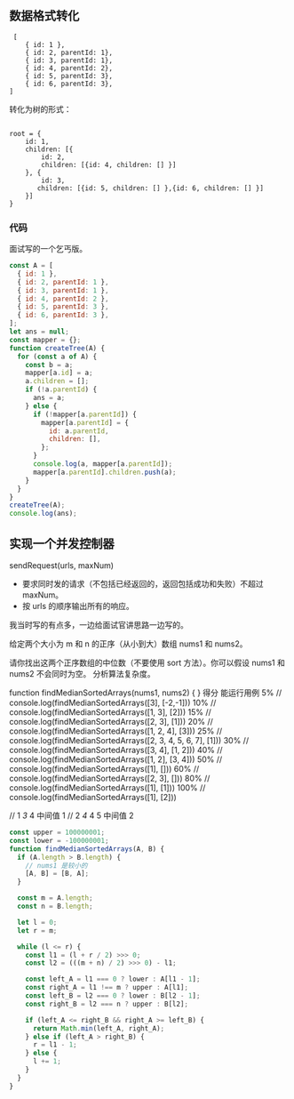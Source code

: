 ## 数据格式转化

```
 [
    { id: 1 },
    { id: 2, parentId: 1},
    { id: 3, parentId: 1},
    { id: 4, parentId: 2},
    { id: 5, parentId: 3},
    { id: 6, parentId: 3},
]
```

转化为树的形式：

```

root = {
    id: 1,
    children: [{
        id: 2,
        children: [{id: 4, children: [] }]
    }, {
        id: 3,
       children: [{id: 5, children: [] },{id: 6, children: [] }]
    }]
}

```

### 代码

面试写的一个乞丐版。

```js
const A = [
  { id: 1 },
  { id: 2, parentId: 1 },
  { id: 3, parentId: 1 },
  { id: 4, parentId: 2 },
  { id: 5, parentId: 3 },
  { id: 6, parentId: 3 },
];
let ans = null;
const mapper = {};
function createTree(A) {
  for (const a of A) {
    const b = a;
    mapper[a.id] = a;
    a.children = [];
    if (!a.parentId) {
      ans = a;
    } else {
      if (!mapper[a.parentId]) {
        mapper[a.parentId] = {
          id: a.parentId,
          children: [],
        };
      }
      console.log(a, mapper[a.parentId]);
      mapper[a.parentId].children.push(a);
    }
  }
}
createTree(A);
console.log(ans);
```

## 实现一个并发控制器

sendRequest(urls, maxNum)

- 要求同时发的请求（不包括已经返回的，返回包括成功和失败）不超过 maxNum。
- 按 urls 的顺序输出所有的响应。

我当时写的有点多，一边给面试官讲思路一边写的。


给定两个大小为 m 和 n 的正序（从小到大）数组  nums1 和  nums2。

请你找出这两个正序数组的中位数（不要使用 sort 方法）。你可以假设  nums1  和  nums2  不会同时为空。 分析算法复杂度。

function findMedianSortedArrays(nums1, nums2) {
}
得分 能运行用例
5% // console.log(findMedianSortedArrays([3], [-2,-1]))
10% // console.log(findMedianSortedArrays([1, 3], [2]))
15% // console.log(findMedianSortedArrays([2, 3], [1]))
20% // console.log(findMedianSortedArrays([1, 2, 4], [3]))
25% // console.log(findMedianSortedArrays([2, 3, 4, 5, 6, 7], [1]))
30% // console.log(findMedianSortedArrays([3, 4], [1, 2]))
40% // console.log(findMedianSortedArrays([1, 2], [3, 4]))
50% // console.log(findMedianSortedArrays([1], []))
60% // console.log(findMedianSortedArrays([2, 3], []))
80% // console.log(findMedianSortedArrays([1], [1]))
100% // console.log(findMedianSortedArrays([1], [2]))

// 1 _3_ 4 中间值 1
// 2 _4_ 4 5 中间值 2

```js
const upper = 100000001;
const lower = -100000001;
function findMedianSortedArrays(A, B) {
  if (A.length > B.length) {
    // nums1 是较小的
    [A, B] = [B, A];
  }

  const m = A.length;
  const n = B.length;

  let l = 0;
  let r = m;

  while (l <= r) {
    const l1 = (l + r / 2) >>> 0;
    const l2 = (((m + n) / 2) >>> 0) - l1;

    const left_A = l1 === 0 ? lower : A[l1 - 1];
    const right_A = l1 !== m ? upper : A[l1];
    const left_B = l2 === 0 ? lower : B[l2 - 1];
    const right_B = l2 === n ? upper : B[l2];

    if (left_A <= right_B && right_A >= left_B) {
      return Math.min(left_A, right_A);
    } else if (left_A > right_B) {
      r = l1 - 1;
    } else {
      l += 1;
    }
  }
}
```